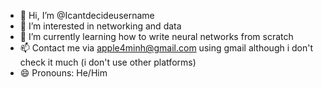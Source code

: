 - 👋 Hi, I’m @Icantdecideusername
- 👀 I’m interested in networking and data
- 🌱 I’m currently learning how to write neural networks from scratch
- 📫 Contact me via apple4minh@gmail.com using gmail although i don't check it much (i don't use other platforms)
- 😄 Pronouns: He/Him

<!---
Icantdecideusername/Icantdecideusername is a ✨ special ✨ repository because its `README.md` (this file) appears on your GitHub profile.
You can click the Preview link to take a look at your changes.
--->
